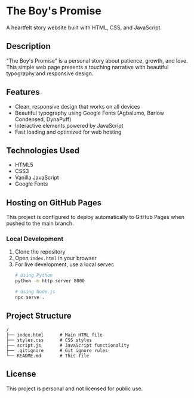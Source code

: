 # The Boy's Promise

A heartfelt story website built with HTML, CSS, and JavaScript.

## Description

"The Boy's Promise" is a personal story about patience, growth, and love. This simple web page presents a touching narrative with beautiful typography and responsive design.

## Features

- Clean, responsive design that works on all devices
- Beautiful typography using Google Fonts (Agbalumo, Barlow Condensed, DynaPuff)
- Interactive elements powered by JavaScript
- Fast loading and optimized for web hosting

## Technologies Used

- HTML5
- CSS3
- Vanilla JavaScript
- Google Fonts

## Hosting on GitHub Pages

This project is configured to deploy automatically to GitHub Pages when pushed to the main branch.

### Local Development

1. Clone the repository
2. Open `index.html` in your browser
3. For live development, use a local server:
   ```bash
   # Using Python
   python -m http.server 8000

   # Using Node.js
   npx serve .
   ```

## Project Structure

```
/
├── index.html      # Main HTML file
├── styles.css      # CSS styles
├── script.js       # JavaScript functionality
├── .gitignore      # Git ignore rules
└── README.md       # This file
```

## License

This project is personal and not licensed for public use.
